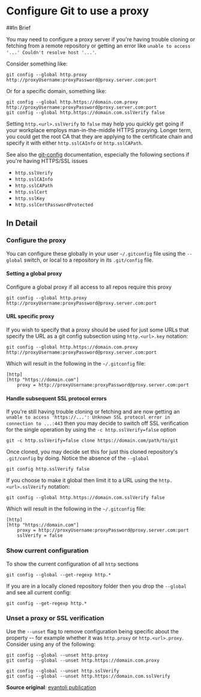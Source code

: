 # Configure Git to use a proxy

##In Brief

You may need to configure a proxy server if you're having trouble cloning 
or fetching from a remote repository or getting an error 
like `unable to access '...' Couldn't resolve host '...'`.

Consider something like:

```
git config --global http.proxy http://proxyUsername:proxyPassword@proxy.server.com:port
```

Or for a specific domain, something like:

```
git config --global http.https://domain.com.proxy http://proxyUsername:proxyPassword@proxy.server.com:port
git config --global http.https://domain.com.sslVerify false
```

Setting `http.<url>.sslVerify` to `false` may help you quickly get going if your workplace 
employs man-in-the-middle HTTPS proxying. Longer term, you could get the 
root CA that they are applying to the certificate chain
and specify it with either `http.sslCAInfo` or `http.sslCAPath`.

See also the [git-config](https://git-scm.com/docs/git-config) documentation, especially the following 
sections if you're having HTTPS/SSL issues
 
 * `http.sslVerify`
 * `http.sslCAInfo`
 * `http.sslCAPath`
 * `http.sslCert`
 * `http.sslKey`
 * `http.sslCertPasswordProtected`

## In Detail

### Configure the proxy 

You can configure these globally in your user `~/.gitconfig` file using the `--global` switch, or local to a repository in its `.git/config` file.

#### Setting a global proxy

Configure a global proxy if all access to all repos require this proxy

```
git config --global http.proxy http://proxyUsername:proxyPassword@proxy.server.com:port
```

#### URL specific proxy

If you wish to specify that a proxy should be used for just 
some URLs that specify the URL as a git config subsection
using `http.<url>.key` notation:

```
git config --global http.https://domain.com.proxy http://proxyUsername:proxyPassword@proxy.server.com:port
```

Which will result in the following in the `~/.gitconfig` file:

```
[http]
[http "https://domain.com"]
	proxy = http://proxyUsername:proxyPassword@proxy.server.com:port
```

#### Handle subsequent SSL protocol errors

If you're still having trouble cloning or fetching and are now getting 
an `unable to access 'https://...': Unknown SSL protocol error in connection to ...:443` then
you may decide to switch off SSL verification for the single operation 
by using the `-c http.sslVerify=false` option

```
git -c http.sslVerify=false clone https://domain.com/path/to/git
```

Once cloned, you may decide set this for just this cloned 
repository's `.git/config` by doing. Notice the absence of the `--global`

```
git config http.sslVerify false
```

If you choose to make it global then limit it to a URL using 
the `http.<url>.sslVerify` notation: 

```
git config --global http.https://domain.com.sslVerify false
```

Which will result in the following in the `~/.gitconfig` file:

```
[http]
[http "https://domain.com"]
	proxy = http://proxyUsername:proxyPassword@proxy.server.com:port
	sslVerify = false
```

### Show current configuration

To show the current configuration of all `http` sections

```
git config --global --get-regexp http.*
```

If you are in a locally cloned repository folder then you drop 
the `--global` and see all current config:

```
git config --get-regexp http.*
```

### Unset a proxy or SSL verification

Use the `--unset` flag to remove configuration being specific about the
property -- for example whether it was `http.proxy` or `http.<url>.proxy`. 
Consider using any of the following:

```
git config --global --unset http.proxy
git config --global --unset http.https://domain.com.proxy

git config --global --unset http.sslVerify
git config --global --unset http.https://domain.com.sslVerify

```

**Source original**: [evantoli publication](https://gist.github.com/evantoli/f8c23a37eb3558ab8765)